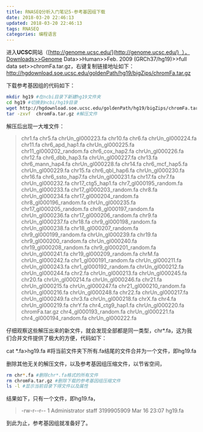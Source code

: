 ```yaml
---
title: RNASEQ分析入门笔记5-参考基因组下载
date: 2018-03-20 22:46:13
updated: 2018-03-20 22:46:13
tags: RNASEQ
categories: 编程语言
---
```


进入**UCSC**网站（[http://genome.ucsc.edu/](http://genome.ucsc.edu/)  ），Downloads>>Genome Data>>Human>>Feb. 2009 (GRCh37/hg19)>>full data set>>chromFa.tar.gz，右键复制链接地址如下：
http://hgdownload.soe.ucsc.edu/goldenPath/hg19/bigZips/chromFa.tar.gz

下载参考基因组的代码如下：

``` bash
mkdir hg19 #在ncbi目录下新建hg19文件夹
cd hg19 #切换到ncbi/hg19目录
wget http://hgdownload.soe.ucsc.edu/goldenPath/hg19/bigZips/chromFa.tar.gz #下载GRCh37/hg19，文件大约905M
tar -zxvf  chromFa.tar.gz #解压文件
```
解压后出现一大堆文件：
> chr1.fa                  chr5.fa                  chrUn_gl000223.fa
chr10.fa                 chr6.fa                  chrUn_gl000224.fa
chr11.fa                 chr6_apd_hap1.fa         chrUn_gl000225.fa
chr11_gl000202_random.fa chr6_cox_hap2.fa         chrUn_gl000226.fa
chr12.fa                 chr6_dbb_hap3.fa         chrUn_gl000227.fa
chr13.fa                 chr6_mann_hap4.fa        chrUn_gl000228.fa
chr14.fa                 chr6_mcf_hap5.fa         chrUn_gl000229.fa
chr15.fa                 chr6_qbl_hap6.fa         chrUn_gl000230.fa
chr16.fa                 chr6_ssto_hap7.fa        chrUn_gl000231.fa
chr17.fa                 chr7.fa                  chrUn_gl000232.fa
chr17_ctg5_hap1.fa       chr7_gl000195_random.fa  chrUn_gl000233.fa
chr17_gl000203_random.fa chr8.fa                  chrUn_gl000234.fa
chr17_gl000204_random.fa chr8_gl000196_random.fa  chrUn_gl000235.fa
chr17_gl000205_random.fa chr8_gl000197_random.fa  chrUn_gl000236.fa
chr17_gl000206_random.fa chr9.fa                  chrUn_gl000237.fa
chr18.fa                 chr9_gl000198_random.fa  chrUn_gl000238.fa
chr18_gl000207_random.fa chr9_gl000199_random.fa  chrUn_gl000239.fa
chr19.fa                 chr9_gl000200_random.fa  chrUn_gl000240.fa
chr19_gl000208_random.fa chr9_gl000201_random.fa  chrUn_gl000241.fa
chr19_gl000209_random.fa chrM.fa                  chrUn_gl000242.fa
chr1_gl000191_random.fa  chrUn_gl000211.fa        chrUn_gl000243.fa
chr1_gl000192_random.fa  chrUn_gl000212.fa        chrUn_gl000244.fa
chr2.fa                  chrUn_gl000213.fa        chrUn_gl000245.fa
chr20.fa                 chrUn_gl000214.fa        chrUn_gl000246.fa
chr21.fa                 chrUn_gl000215.fa        chrUn_gl000247.fa
chr21_gl000210_random.fa chrUn_gl000216.fa        chrUn_gl000248.fa
chr22.fa                 chrUn_gl000217.fa        chrUn_gl000249.fa
chr3.fa                  chrUn_gl000218.fa        chrX.fa
chr4.fa                  chrUn_gl000219.fa        chrY.fa
chr4_ctg9_hap1.fa        chrUn_gl000220.fa        chromFa.tar.gz
chr4_gl000193_random.fa  chrUn_gl000221.fa
chr4_gl000194_random.fa  chrUn_gl000222.fa

仔细观察这些解压出来的新文件，就会发现全部都是同一类型，chr*.fa，这为我们合并文件提供了极大的方便，代码如下：

cat *.fa>hg19.fa #将当前文件夹下所有.fa结尾的文件合并为一个文件，即hg19.fa

删除其他无关的解压文件，以及参考基因组压缩文件，以节省空间，

``` bash
rm chr*.fa #删除chr*.fa格式的所有文件
rm chromFa.tar.gz #删除下载的参考基因组压缩文件
ls -l #显示当前目录下得文件以及属性
```

结果如下，只有一个文件，即hg19.fa，

> -rw-r--r--  1 Administrator  staff  3199905909 Mar 16 23:07 hg19.fa

到此为止，参考基因组就准备好了。
